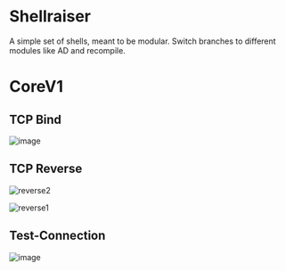 # Shellraiser

A simple set of shells, meant to be modular. Switch branches to different modules like AD and recompile.

# CoreV1

## TCP Bind

![image](https://user-images.githubusercontent.com/65114647/214705189-0c44428d-8acc-4c55-992f-772379b9e274.png)

## TCP Reverse

![reverse2](https://user-images.githubusercontent.com/65114647/214706352-16a9ddf8-b31e-49ad-af1a-aa0671691c1b.PNG)

![reverse1](https://user-images.githubusercontent.com/65114647/214706061-cee10762-3e09-4ef8-bb62-e511ffafa0a1.PNG)

## Test-Connection

![image](https://user-images.githubusercontent.com/65114647/214706608-421be570-9fe1-487f-acba-cff008a8d30b.png)

